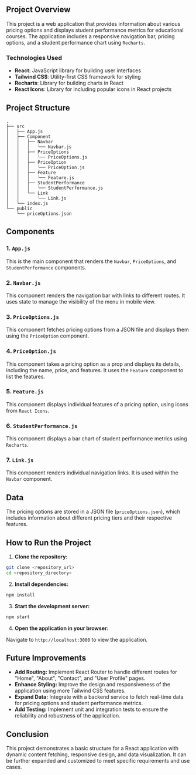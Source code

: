 ## Project Overview

This project is a web application that provides information about various pricing options and displays student performance metrics for educational courses. The application includes a responsive navigation bar, pricing options, and a student performance chart using `Recharts`.

### Technologies Used

- **React**: JavaScript library for building user interfaces
- **Tailwind CSS**: Utility-first CSS framework for styling
- **Recharts**: Library for building charts in React
- **React Icons**: Library for including popular icons in React projects

## Project Structure

```
.
├── src
│   ├── App.js
│   ├── Component
│   │   ├── Navbar
│   │   │   └── Navbar.js
│   │   ├── PriceOptions
│   │   │   └── PriceOptions.js
│   │   ├── PriceOption
│   │   │   └── PriceOption.js
│   │   ├── Feature
│   │   │   └── Feature.js
│   │   ├── StudentPerformance
│   │   │   └── StudentPerformance.js
│   │   └── Link
│   │       └── Link.js
│   └── index.js
└── public
    └── priceOptions.json
```

## Components

### 1. `App.js`
This is the main component that renders the `Navbar`, `PriceOptions`, and `StudentPerformance` components.

### 2. `Navbar.js`
This component renders the navigation bar with links to different routes. It uses state to manage the visibility of the menu in mobile view.

### 3. `PriceOptions.js`
This component fetches pricing options from a JSON file and displays them using the `PriceOption` component.

### 4. `PriceOption.js`
This component takes a pricing option as a prop and displays its details, including the name, price, and features. It uses the `Feature` component to list the features.

### 5. `Feature.js`
This component displays individual features of a pricing option, using icons from `React Icons`.

### 6. `StudentPerformance.js`
This component displays a bar chart of student performance metrics using `Recharts`.

### 7. `Link.js`
This component renders individual navigation links. It is used within the `Navbar` component.

## Data

The pricing options are stored in a JSON file (`priceOptions.json`), which includes information about different pricing tiers and their respective features.


## How to Run the Project

1. **Clone the repository:**

```sh
git clone <repository_url>
cd <repository_directory>
```

2. **Install dependencies:**

```sh
npm install
```

3. **Start the development server:**

```sh
npm start
```

4. **Open the application in your browser:**

Navigate to `http://localhost:3000` to view the application.

## Future Improvements

- **Add Routing:** Implement React Router to handle different routes for "Home", "About", "Contact", and "User Profile" pages.
- **Enhance Styling:** Improve the design and responsiveness of the application using more Tailwind CSS features.
- **Expand Data:** Integrate with a backend service to fetch real-time data for pricing options and student performance metrics.
- **Add Testing:** Implement unit and integration tests to ensure the reliability and robustness of the application.

## Conclusion

This project demonstrates a basic structure for a React application with dynamic content fetching, responsive design, and data visualization. It can be further expanded and customized to meet specific requirements and use cases.